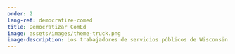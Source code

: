 ```yaml
---
order: 2
lang-ref: democratize-comed
title: Democratizar ComEd
image: assets/images/theme-truck.png
image-description: Los trabajadores de servicios públicos de Wisconsin inspeccionan una línea eléctrica.
---
```

